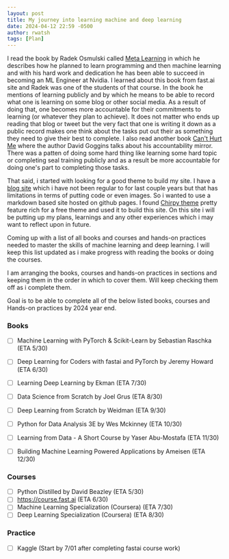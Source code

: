 ```yaml
---
layout: post
title: My journey into learning machine and deep learning
date: 2024-04-12 22:59 -0500
author: rwatsh
tags: [Plan]
---
```

I read the book by Radek Osmulski called [Meta Learning](https://rosmulski.gumroad.com/l/learn_machine_learning/blog) in which he describes how he planned to learn programming and then machine learning and with his hard work and dedication he has been able to succeed in becoming an ML Engineer at Nvidia. I learned about this book from fast.ai site and Radek was one of the students of that course. In the book he mentions of learning publicly and by which he means to be able to record what one is learning on some blog or other social media. As a result of doing that, one becomes more accountable for their commitments to learning (or whatever they plan to achieve). It does not matter who ends up reading that blog or tweet but the very fact that one is writing it down as a public record makes one think about the tasks put out their as something they need to give their best to complete. I also read another book [Can't Hurt Me](https://a.co/d/j8SWIxa) where the author David Goggins talks about his accountability mirror. There was a patten of doing some hard thing like learning some hard topic or completing seal training publicly and as a result be more accountable for doing one's part to completing those tasks.

That said, i started with looking for a good theme to build my site. I have a [blog site](https://rwatsh.blogspot.com) which i have not been regular to for last couple years but that has limitations in terms of putting code or even images. So i wanted to use a markdown based site hosted on github pages. I found [Chirpy theme](https://chirpy.cotes.page/) pretty feature rich for a free theme and used it to build this site. On this site i will be putting up my plans, learnings and any other experiences which i may want to reflect upon in future.

Coming up with a list of all books and courses and hands-on practices needed to master the skills of machine learning and deep learning. I will keep this list updated as i make progress with reading the books or doing the courses.

I am arranging the books, courses and hands-on practices in sections and keeping them in the order in which to cover them. Will keep checking them off as i complete them. 

Goal is to be able to complete all of the below listed books, courses and Hands-on practices by 2024 year end.

### Books 
- [ ] Machine Learning with PyTorch & Scikit-Learn by Sebastian Raschka (ETA 5/30)
- [ ] Deep Learning for Coders with fastai and PyTorch by Jeremy Howard (ETA 6/30)
- [ ] Learning Deep Learning by Ekman (ETA 7/30)
- [ ] Data Science from Scratch by Joel Grus (ETA 8/30)
- [ ] Deep Learning from Scratch by Weidman (ETA 9/30)
- [ ] Python for Data Analysis 3E by Wes Mckinney (ETA 10/30)
- [ ] Learning from Data - A Short Course by Yaser Abu-Mostafa (ETA 11/30) 
- [ ] Building Machine Learning Powered Applications by Ameisen (ETA 12/30)


### Courses
- [ ] Python Distilled by David Beazley (ETA 5/30)
- [ ] https://course.fast.ai (ETA 6/30)
- [ ] Machine Learning Specialization (Coursera) (ETA 7/30)
- [ ] Deep Learning Specialization (Coursera) (ETA 8/30)

### Practice
- [ ] Kaggle (Start by 7/01 after completing fastai course work) 

